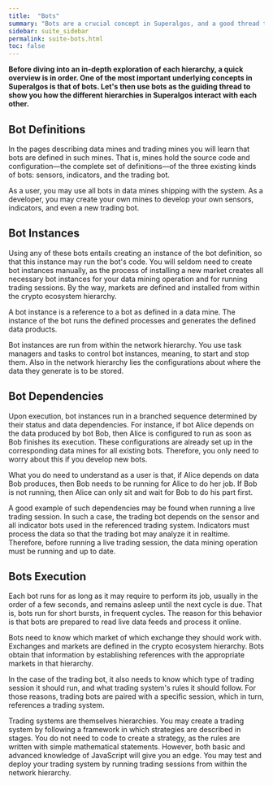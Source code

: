 ```yaml
---
title:  "Bots"
summary: "Bots are a crucial concept in Superalgos, and a good thread to explain how hierarchies interact with each other."
sidebar: suite_sidebar
permalink: suite-bots.html
toc: false
---
```


**Before diving into an in-depth exploration of each hierarchy, a quick overview is in order. One of the most important underlying concepts in Superalgos is that of <a data-toggle='tooltip' data-original-title='{{site.data.concepts.bot}}'>bots</a>. Let's then use bots as the guiding thread to show you how the different hierarchies in Superalgos interact with each other.**

## Bot Definitions

In the pages describing <a data-toggle="tooltip" data-original-title="{{site.data.data_mine.data_mine}}">data mines</a> and <a data-toggle="tooltip" data-original-title="{{site.data.trading_mine.trading_mine}}">trading mines</a> you will learn that bots are defined in such mines. That is, mines hold the source code and configuration&mdash;the complete set of definitions&mdash;of the three existing kinds of bots: <a data-toggle="tooltip" data-original-title="{{site.data.concepts.sensor_bot}}">sensors</a>, <a data-toggle="tooltip" data-original-title="{{site.data.concepts.indicator_bot}}">indicators</a>, and the <a data-toggle="tooltip" data-original-title="{{site.data.concepts.trading_bot}}">trading bot</a>. 

As a user, you may use all bots in data mines shipping with the system. As a developer, you may create your own mines to develop your own sensors, indicators, and even a new trading bot.

## Bot Instances

Using any of these bots entails creating an instance of the bot definition, so that this instance may run the bot's code. You will seldom need to create bot instances manually, as the process of installing a new <a data-toggle="tooltip" data-original-title="{{site.data.crypto_ecosystem.market}}">market</a> creates all necessary bot instances for your <a data-toggle="tooltip" data-original-title="{{site.data.network.data_mining}}">data mining</a> operation and for running <a data-toggle="tooltip" data-original-title="{{site.data.concepts.session}}">trading sessions</a>. By the way, markets are defined and installed from within the <a data-toggle="tooltip" data-original-title="{{site.data.crypto_ecosystem.crypto_ecosystem}}">crypto ecosystem</a> hierarchy.

A bot instance is a reference to a bot as defined in a data mine. The instance of the bot runs the defined <a data-toggle="tooltip" data-original-title="{{site.data.concepts.process}}">processes</a> and generates the defined <a data-toggle="tooltip" data-original-title="{{site.data.concepts.data_product}}">data products</a>.

Bot instances are run from within the <a data-toggle="tooltip" data-original-title="{{site.data.network.network}}">network</a> hierarchy. You use <a data-toggle="tooltip" data-original-title="{{site.data.network.task_manager}}">task managers</a> and <a data-toggle="tooltip" data-original-title="{{site.data.network.task}}">tasks</a> to control bot instances, meaning, to start and stop them. Also in the network hierarchy lies the configurations about where the data they generate is to be stored.

## Bot Dependencies

Upon execution, bot instances run in a branched sequence determined by their <a data-toggle="tooltip" data-original-title="{{site.data.data_mine.status_dependency}}">status</a> and <a data-toggle="tooltip" data-original-title="{{site.data.data_mine.data_dependency}}">data dependencies</a>. For instance, if bot Alice depends on the data produced by bot Bob, then Alice is configured to run as soon as Bob finishes its execution. These configurations are already set up in the corresponding data mines for all existing bots. Therefore, you only need to worry about this if you develop new bots.

What you do need to understand as a user is that, if Alice depends on data Bob produces, then Bob needs to be running for Alice to do her job. If Bob is not running, then Alice can only sit and wait for Bob to do his part first.

A good example of such dependencies may be found when running a live trading session. In such a case, the trading bot depends on the sensor and all indicator bots used in the referenced <a data-toggle='tooltip' data-original-title='{{site.data.trading_system.trading_system}}'>trading system</a>. Indicators must process the data so that the trading bot may analyze it in realtime. Therefore, before running a live trading session, the data mining operation must be running and up to date.

## Bots Execution

Each bot runs for as long as it may require to perform its job, usually in the order of a few seconds, and remains asleep until the next cycle is due. That is, bots run for short bursts, in frequent cycles. The reason for this behavior is that bots are prepared to read live data feeds and process it online.

Bots need to know which market of which <a data-toggle="tooltip" data-original-title="{{site.data.crypto_ecosystem.crypto_exchange}}">exchange</a> they should work with. Exchanges and markets are defined in the <a data-toggle="tooltip" data-original-title="{{site.data.crypto_ecosystem.crypto_ecosystem}}">crypto ecosystem</a> hierarchy. Bots obtain that information by establishing <a data-toggle="tooltip" data-original-title="{{site.data.concepts.reference}}">references</a> with the appropriate markets in that hierarchy.

In the case of the trading bot, it also needs to know which type of <a data-toggle="tooltip" data-original-title="{{site.data.concepts.session}}">trading session</a> it should run, and what <a data-toggle="tooltip" data-original-title="{{site.data.trading_system.trading_system}}">trading system's</a> rules it should follow. For those reasons, trading bots are paired with a specific session, which in turn, <a data-toggle="tooltip" data-original-title="{{site.data.concepts.reference}}">references</a> a trading system.

Trading systems are themselves hierarchies. You may create a trading system by following a framework in which <a data-toggle="tooltip" data-original-title="{{site.data.trading_system.trading_strategy}}">strategies</a> are described in stages. You do not need to code to create a strategy, as the rules are written with simple mathematical statements. However, both basic and advanced knowledge of JavaScript will give you an edge. You may test and deploy your trading system by running trading sessions from within the network hierarchy.
